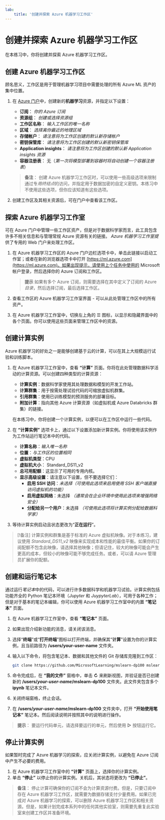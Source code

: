 ```yaml
---
lab:
    title: '创建并探索 Azure 机器学习工作区'
---
```


# 创建并探索 Azure 机器学习工作区

在本练习中，你将创建并探索 Azure 机器学习工作区。

## 创建 Azure 机器学习工作区

顾名思义，工作区是用于管理机器学习项目中需要处理的所有 Azure ML 资产的集中位置。

1. 在 [Azure 门户](https://portal.azure.com)中，创建新的**机器学习**资源，并指定以下设置：

    - **订阅**： *你的 Azure 订阅*
    - **资源组**： *创建或选择资源组*
    - **工作区名称**： *输入工作区的唯一名称*
    - **区域**： *选择离你最近的地理区域*
    - **存储帐户**： *请注意将为工作区创建的默认新存储帐户*
    - **密钥保管库**： *请注意将为工作区创建的默认新密钥保管库*
    - **Application insights**： *请注意将为工作区创建的默认新 Application insights 资源*
    - **容器注册表**： 无（*第一次将模型部署到容器时将自动创建一个容器注册表*）

    > **备注**： 创建 Azure 机器学习工作区时，可以使用一些高级选项来限制通过专*用终结点*的访问，并指定用于数据加密的自定义密钥。本练习中不使用这些选项，但你应该知道有这些选项。

2. 创建工作区及其相关资源后，可在门户中查看该工作区。

## 探索 Azure 机器学习工作室

可在 Azure 门户中管理一些工作区资产，但是对于数据科学家而言，此工具包含许多不相关信息和与管理常规 Azure 资源有关的链接。 *Azure 机器学习工作室提*供了专用的 Web 门户来处理工作区。

1. 在 Azure 机器学习工作区的 Azure 门户边栏选项卡中，单击此链接以启动工作室；或者在新的浏览器选项卡中打开 [https://ml.azure.com](https://ml.azure.com)。如果出现提示，请使用上个任务中使用的 Microsoft 帐户登录，然后选择你的 Azure 订阅和工作区。

    > **提示** 如果有多个 Azure 订阅，则需要选择在其中定义了订阅的 Azure *目录*，然后选择订阅，最后选择工作区。

2. 查看工作区的 Azure 机器学习工作室界面 - 可以从此处管理工作区中的所有资产。
3. 在 Azure 机器学习工作室中，切换左上角的 &#9776; 图标，以显示和隐藏界面中的各个页面。你可以使用这些页面来管理工作区中的资源。

## 创建计算实例

Azure 机器学习的好处之一是能够创建基于云的计算，可以在其上大规模运行试验和训练脚本。

1. 在 Azure 机器学习工作室中，查看 **“计算”** 页面。你将在此处管理数据科学活动的计算资源。可以创建四种类型的计算资源：
    - **计算实例**：数据科学家使用其处理数据和模型的开发工作站。
    - **计算群集**：用于按需处理试验代码的可缩放虚拟机群集。
    - **引用群集**：使用已训练模型的预测服务的部署目标。
    - **附加计算**：指向其他 Azure 计算资源（如虚拟机或 Azure Databricks 群集）的链接。

    在本练习中，你将创建一个计算实例，以便可以在工作区中运行一些代码。

2. 在 **“计算实例”** 选项卡上，通过以下设置添加新计算实例。你将使用该实例作为工作站运行笔记本中的代码。
    - **计算名称**：*输入唯一名称*
    - **位置**：*与工作区的位置相同*
    - **虚拟机类型**：CPU
    - **虚拟机大小**： Standard_DS11_v2
    - **总可用配额**：这显示了可用的专用内核。
    - **显示高级设置**：请注意以下设置，但不要选择它们： 
        - **启用 SSH 访问**：*未选择（可使用此选项来启用使用 SSH 客户端直接访问虚拟机的功能）*
        - **启用虚拟网络**：未选择 *（通常会在企业环境中使用此选项来增强网络安全）*
        - **分配给另一个用户**：未选择 *（可使用此选项将计算实例分配给数据科学家）*
3. 等待计算实例启动且状态更改为“**正在运行**”。

> [!备注]
> 计算实例和群集是基于标准的 Azure 虚拟机映像。对于本练习，建议使用 *Standard_DS11_v2* 映像来实现成本和性能的最佳平衡。如果你的订阅配额不包含此映像，请选择其他映像；但请记住，较大的映像可能会产生更高的成本，但较小的映像可能不够完成任务。或者，可以请 Azure 管理员扩展你的配额。

## 创建和运行笔记本

通过运行*笔记本*中的代码，可以进行许多数据科学和机器学习试验。计算实例包括功能齐全的 Python 笔记本环境（*Jupyter* 和 *JuypyterLab*），可用于各种工作；但是对于基本的笔记本编辑，你可以使用 Azure 机器学习工作室中的内置 **“笔记本”** 页面。

1. 在 Azure 机器学习工作室中，查看 **“笔记本”** 页面。
2. 如果出现介绍新功能的消息，请关闭该消息。
3. 选择“**终端**”或“**打开终端**”图标以打开终端，并确保其“**计算**”设置为你的计算实例，且当前路径为 **/users/your-user-name** 文件夹。
4. 输入以下命令，将包含笔记本、数据和其他文件的 Git 存储库克隆到工作区：

    ```bash
    git clone https://github.com/MicrosoftLearning/mslearn-dp100 mslearn-dp100
    ```

4. 命令完成后，在 **“我的文件”** 窗格中，单击 **&#8635;** 来刷新视图，并验证是否已创建新的 **/users/*your-user-name*/mslearn-dp100** 文件夹。此文件夹包含多个 **ipynb** 笔记本文件。
5. 关闭终端窗格，终止会话。
6. 在 **/users/*your-user-name*/mslearn-dp100** 文件夹中，打开 **“开始使用笔记本”** 笔记本。然后阅读说明并按照其中的说明进行操作。

> **提示**： 要运行代码单元，请选择要运行的单元，然后使用 **&#9655;** 按钮运行它。

## 停止计算实例

如果暂时完成了 Azure 机器学习的探索，应关闭计算实例，以避免在 Azure 订阅中产生不必要的费用。

1. 在 Azure 机器学习工作室中的 **“计算”** 页面上，选择你的计算实例。
2. 单击 **“停止”** 以停止你的计算实例。关机后，其状态将更改为 **“已停止”**。

> **备注**： 停止计算可确保你的订阅不会为计算资源付费。但是，只要订阅中存在 Azure 机器学习工作区，就需要为数据存储支付少量费用。如果已完成对 Azure 机器学习的探索，可以删除 Azure 机器学习工作区和相关资源。但是，如果计划完成本系列中的任何其他实验室，则需要先重复此实验室来创建工作区并准备环境。
